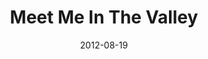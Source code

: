 ---
title: "Meet Me In The Valley"
speaker: "Jonathan Butler"
date: "2012-08-19"
sermonUrl: "//35.190.93.184/sermons/20120819_sunday_pastor_jonathan_butler_meet_me_in_the_valley.mp3"
---